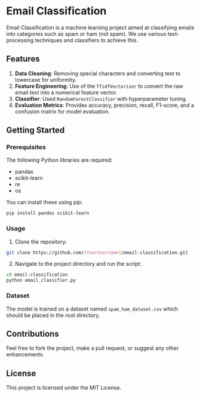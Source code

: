 # Email Classification

Email Classification is a machine learning project aimed at classifying emails into categories such as spam or ham (not spam). We use various text-processing techniques and classifiers to achieve this.

## Features

1. **Data Cleaning**: Removing special characters and converting text to lowercase for uniformity.
2. **Feature Engineering**: Use of the `TfidfVectorizer` to convert the raw email text into a numerical feature vector.
3. **Classifier**: Used `RandomForestClassifier` with hyperparameter tuning.
4. **Evaluation Metrics**: Provides accuracy, precision, recall, F1-score, and a confusion matrix for model evaluation.

## Getting Started

### Prerequisites

The following Python libraries are required:

- pandas
- scikit-learn
- re
- os

You can install these using pip:

```bash
pip install pandas scikit-learn
```

### Usage

1. Clone the repository:

```bash
git clone https://github.com/[YourUsername]/email-classification.git
```

2. Navigate to the project directory and run the script:

```bash
cd email-classification
python email_classifier.py
```

### Dataset

The model is trained on a dataset named `spam_ham_dataset.csv` which should be placed in the root directory.

## Contributions

Feel free to fork the project, make a pull request, or suggest any other enhancements.

## License

This project is licensed under the MIT License.
